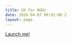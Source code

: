 ```yaml
---
title: UX for NGOs
date: 2016-04-07 09:01:00 Z
layout: page
---
```


<a class="typeform-share link" href="https://niklasjordan.typeform.com/to/zM6L57" data-mode="2" target="_blank">Launch me!</a>
<script>(function(){var qs,js,q,s,d=document,gi=d.getElementById,ce=d.createElement,gt=d.getElementsByTagName,id='typef_orm',b='https://s3-eu-west-1.amazonaws.com/share.typeform.com/';if(!gi.call(d,id)){js=ce.call(d,'script');js.id=id;js.src=b+'share.js';q=gt.call(d,'script')[0];q.parentNode.insertBefore(js,q)}})()</script>